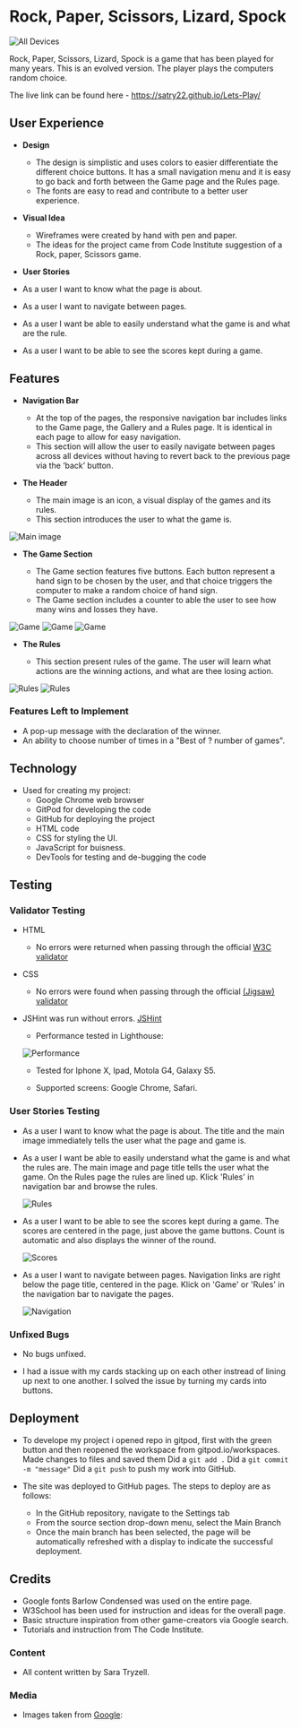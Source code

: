 # Rock, Paper, Scissors, Lizard, Spock

![All Devices](docs/alldevices.png)

Rock, Paper, Scissors, Lizard, Spock is a game that has been played for many years. This is an evolved version. The player plays the computers random choice.

The live link can be found here - https://satry22.github.io/Lets-Play/

## User Experience

- __Design__

  - The design is simplistic and uses colors to easier differentiate the different choice buttons. It has a small navigation menu and it is easy to go back and forth between the Game page and the Rules page.
  - The fonts are easy to read and contribute to a better user experience.

- __Visual Idea__
  - Wireframes were created by hand with pen and paper.
  - The ideas for the project came from Code Institute suggestion of a Rock, paper, Scissors game.

- __User Stories__

- As a user I want to know what the page is about.

- As a user I want to navigate between pages.

- As a user I want be able to easily understand what the game is and what are the rule.

- As a user I want to be able to see the scores kept during a game.

## Features 

- __Navigation Bar__

  - At the top of the pages, the responsive navigation bar includes links to the Game page, the Gallery and a Rules page. It is identical in each page to allow for easy navigation.
  - This section will allow the user to easily navigate between pages across all devices without having to revert back to the previous page via the ‘back’ button. 

- __The Header__

  - The main image is an icon, a visual display of the games and its rules. 
  - This section introduces the user to what the game is.

![Main image](docs/header.png)

- __The Game Section__

  - The Game section features five buttons. Each button represent a hand sign to be chosen by the user, and that choice triggers the computer to make a random choice of hand sign.  
  - The Game section includes a counter to able the user to see how many wins and losses they have.

![Game](docs/wfhome.png)
![Game](docs/wfmobile.png)
![Game](docs/gamearea.png)

- __The Rules__

  - This section present rules of the game. The user will learn what actions are the winning actions, and what are thee losing action.

![Rules](docs/wfrules.png)
![Rules](docs/rules.png)

### Features Left to Implement

- A pop-up message with the declaration of the winner.
- An ability to choose number of times in a "Best of ? number of games".

## Technology

- Used for creating my project:
  - Google Chrome web browser
  - GitPod for developing the code
  - GitHub for deploying the project
  - HTML code
  - CSS for styling the UI.
  - JavaScript for buisness.
  - DevTools for testing and de-bugging the code

## Testing

### Validator Testing 

- HTML
  - No errors were returned when passing through the official [W3C validator](https://validator.w3.org/nu/?doc=https%3A%2F%2Fcode-institute-org.github.io%2Flove-running-2.0%2Findex.html)

- CSS
  - No errors were found when passing through the official [(Jigsaw) validator](https://jigsaw.w3.org/css-validator/validator?uri=https%3A%2F%2Fvalidator.w3.org%2Fnu%2F%3Fdoc%3Dhttps%253A%252F%252Fcode-institute-org.github.io%252Flove-running-2.0%252Findex.html&profile=css3svg&usermedium=all&warning=1&vextwarning=&lang=en#css)

- JSHint was run without errors. [JSHint](https://jshint.com/)

  - Performance tested in Lighthouse:

  ![Performance](docs/lighthouse.png)

  - Tested for Iphone X, Ipad, Motola G4, Galaxy S5.

  - Supported screens: Google Chrome, Safari.
  

### User Stories Testing

- As a user I want to know what the page is about.
  The title and the main image immediately tells the user what the page and game is.

- As a user I want be able to easily understand what the game is and what the rules are.
  The main image and page title tells the user what the game. On the Rules page the rules are lined up. Klick 'Rules' in navigation bar and browse the rules.

  ![Rules](docs/rules.png)


- As a user I want to be able to see the scores kept during a game.
  The scores are centered in the page, just above the game buttons. Count is automatic and also displays the winner of the round.

  ![Scores](docs/score.png)

- As a user I want to navigate between pages.
  Navigation links are right below the page title, centered in the page. Klick on 'Game' or 'Rules' in the navigation bar to navigate the pages.
  
  ![Navigation](docs/navbar.png)


### Unfixed Bugs

- No bugs unfixed. 

- I had a issue with my cards stacking up on each other instread of lining up next to one another. I solved the issue by turning my cards into buttons.

## Deployment

- To develope my project i opened repo in gitpod, first with the green button and then reopened the workspace from gitpod.io/workspaces.
Made changes to files and saved them
Did a `git add .`
Did a `git commit -m "message"`
Did a `git push` to push my work into GitHub.

- The site was deployed to GitHub pages. The steps to deploy are as follows: 
  - In the GitHub repository, navigate to the Settings tab 
  - From the source section drop-down menu, select the Main Branch
  - Once the main branch has been selected, the page will be automatically refreshed with a display to indicate the successful deployment. 


## Credits 

  - Google fonts Barlow Condensed was used on the entire page.
  - W3School has been used for instruction and ideas for the overall page.
  - Basic structure inspiration from other game-creators via Google search.
  - Tutorials and instruction from The Code Institute.

### Content 

- All content written by Sara Tryzell.

### Media

- Images taken from [Google](https://www.google.com):